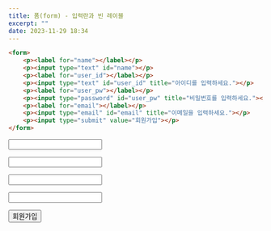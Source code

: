 ```yaml
---
title: 폼(form) - 입력란과 빈 레이블
excerpt: ""
date: 2023-11-29 18:34
---
```


```html
<form>
	<p><label for="name"></label></p>
	<p><input type="text" id="name"></p>
	<p><label for="user_id"></label></p>
	<p><input type="text" id="user_id" title="아이디를 입력하세요."></p>
	<p><label for="user_pw"></label></p>
	<p><input type="password" id="user_pw" title="비밀번호를 입력하세요."></p>
	<p><label for="email"></label></p>
	<p><input type="email" id="email" title="이메일을 입력하세요."></p>
	<p><input type="submit" value="회원가입"></p>
</form>
```

<form>
	<p><label for="name"></label></p>
	<p><input type="text" id="name"></p>
	<p><label for="user_id"></label></p>
	<p><input type="text" id="user_id" title="아이디를 입력하세요."></p>
	<p><label for="user_pw"></label></p>
	<p><input type="password" id="user_pw" title="비밀번호를 입력하세요."></p>
	<p><label for="email"></label></p>
	<p><input type="email" id="email" title="이메일을 입력하세요."></p>
	<p><input type="submit" value="회원가입"></p>
</form>
